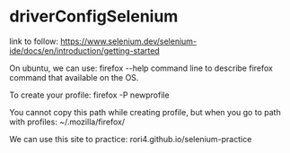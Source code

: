 # driverConfigSelenium

link to follow: https://www.selenium.dev/selenium-ide/docs/en/introduction/getting-started

On ubuntu, we can use: firefox --help command line to describe firefox command that available on the OS.

To create your profile:
firefox -P newprofile

You cannot copy this path while creating profile, but when you go to path with profiles:  ~/.mozilla/firefox/

We can use this site to practice: 
rori4.github.io/selenium-practice
